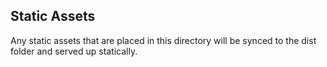 ## Static Assets

Any static assets that are placed in this directory will be synced to the
dist folder and served up statically.
